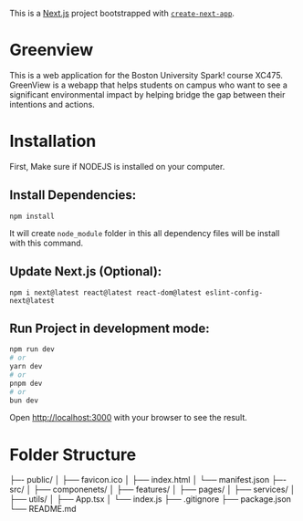 This is a [Next.js](https://nextjs.org) project bootstrapped with [`create-next-app`](https://nextjs.org/docs/app/api-reference/cli/create-next-app).

# Greenview

This is a web application for the Boston University Spark! course XC475. GreenView is a webapp that helps students on campus who want to see a significant environmental impact by helping bridge the gap between their intentions and actions.

# Installation

First, Make sure if NODEJS is installed on your computer.

## Install Dependencies:

```
npm install
```

It will create `node_module` folder in this all dependency files will be install with this command.

## Update Next.js (Optional):

```
npm i next@latest react@latest react-dom@latest eslint-config-next@latest
```

## Run Project in development mode:

```bash
npm run dev
# or
yarn dev
# or
pnpm dev
# or
bun dev
```

Open [http://localhost:3000](http://localhost:3000) with your browser to see the result.


# Folder Structure
├─- public/
│   ├── favicon.ico
│   ├── index.html
│   └── manifest.json
├─- src/
│   ├── componenets/
│   ├── features/
│   ├── pages/
│   ├── services/
│   ├── utils/
│   ├── App.tsx
│   └── index.js
├── .gitignore
├── package.json
└── README.md
